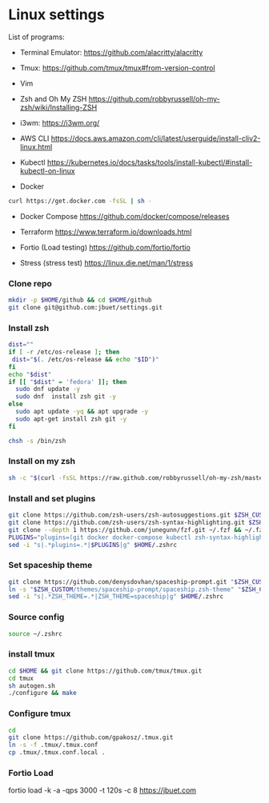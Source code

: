 # Linux settings

List of programs:

* Terminal Emulator: <https://github.com/alacritty/alacritty>

* Tmux: <https://github.com/tmux/tmux#from-version-control>

* Vim

* Zsh and Oh My ZSH <https://github.com/robbyrussell/oh-my-zsh/wiki/Installing-ZSH>

* i3wm: <https://i3wm.org/>

* AWS CLI <https://docs.aws.amazon.com/cli/latest/userguide/install-cliv2-linux.html>

* Kubectl <https://kubernetes.io/docs/tasks/tools/install-kubectl/#install-kubectl-on-linux>

* Docker

```bash
curl https://get.docker.com -fsSL | sh -
```

* Docker Compose <https://github.com/docker/compose/releases>

* Terraform  <https://www.terraform.io/downloads.html>

* Fortio (Load testing) <https://github.com/fortio/fortio>

* Stress (stress test) <https://linux.die.net/man/1/stress>

### Clone repo

```bash
mkdir -p $HOME/github && cd $HOME/github
git clone git@github.com:jbuet/settings.git
```

### Install zsh

```bash
dist=""
if [ -r /etc/os-release ]; then
 dist="$(. /etc/os-release && echo "$ID")"
fi
echo "$dist"
if [[ "$dist" = 'fedora' ]]; then
  sudo dnf update -y
  sudo dnf  install zsh git -y
else
  sudo apt update -yq && apt upgrade -y
  sudo apt-get install zsh git -y
fi

chsh -s /bin/zsh
```

### Install on my zsh

```bash
sh -c "$(curl -fsSL https://raw.github.com/robbyrussell/oh-my-zsh/master/tools/install.sh)"
```

### Install and set plugins

```bash
git clone https://github.com/zsh-users/zsh-autosuggestions.git $ZSH_CUSTOM/plugins/zsh-autosuggestions
git clone https://github.com/zsh-users/zsh-syntax-highlighting.git $ZSH_CUSTOM/plugins/zsh-syntax-highlighting
git clone --depth 1 https://github.com/junegunn/fzf.git ~/.fzf && ~/.fzf/install
PLUGINS="plugins=(git docker docker-compose kubectl zsh-syntax-highlighting zsh-autosuggestions fzf)"
sed -i "s|.*plugins=.*|$PLUGINS|g" $HOME/.zshrc
```

### Set spaceship theme

```bash
git clone https://github.com/denysdovhan/spaceship-prompt.git "$ZSH_CUSTOM/themes/spaceship-prompt"
ln -s "$ZSH_CUSTOM/themes/spaceship-prompt/spaceship.zsh-theme" "$ZSH_CUSTOM/themes/spaceship.zsh-theme"
sed -i "s|.*ZSH_THEME=.*|ZSH_THEME=spaceship|g" $HOME/.zshrc
```

### Source config

```bash
source ~/.zshrc
```

### install tmux

```bash
cd $HOME && git clone https://github.com/tmux/tmux.git
cd tmux
sh autogen.sh
./configure && make
```

### Configure tmux

```bash
cd
git clone https://github.com/gpakosz/.tmux.git
ln -s -f .tmux/.tmux.conf
cp .tmux/.tmux.conf.local .
```

### Fortio Load

fortio load -k -a -qps 3000 -t 120s -c 8  https://jbuet.com